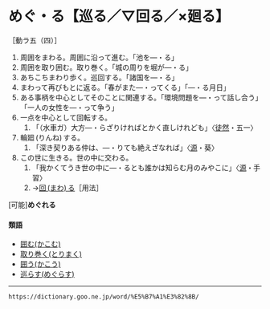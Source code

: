 # めぐ・る【巡る／▽回る／×廻る】

［動ラ五（四）］

1.  周囲をまわる。周囲に沿って進む。「池を―・る」
2.  周囲を取り囲む。取り巻く。「城の周りを堀が―・る」
3.  あちこちまわり歩く。巡回する。「諸国を―・る」
4.  まわって再びもとに返る。「春がまた―・ってくる」「―・る月日」
5.  ある事柄を中心としてそのことに関連する。「環境問題を―・って話し合う」「一人の女性を―・って争う」
6.  一点を中心として回転する。    
    1.  「（水車ガ）大方―・らざりければとかく直しけれども」〈[徒然](https://dictionary.goo.ne.jp/word/%E5%BE%92%E7%84%B6%E8%8D%89/#jn-148773)・五一〉
7. 輪廻 (りんね) する。    
    1.  「深き契りある仲は、―・りても絶えざなれば」〈[源](https://dictionary.goo.ne.jp/word/%E6%BA%90%E6%B0%8F%E7%89%A9%E8%AA%9E/#jn-69890)・葵〉
8. この世に生きる。世の中に交わる。    
    1.  「我かくてうき世の中に―・るとも誰かは知らむ月のみやこに」〈[源](https://dictionary.goo.ne.jp/word/%E6%BA%90%E6%B0%8F%E7%89%A9%E8%AA%9E/#jn-69890)・手習〉        
    2.  →[回 (まわ) る](https://dictionary.goo.ne.jp/word/%E5%9B%9E%E3%82%8B_%28%E3%81%BE%E3%82%8F%E3%82%8B%29/#jn-210283)［用法］
        

\[可能\]**めぐれる**

#### 類語

-   [囲む(かこむ)](https://dictionary.goo.ne.jp/word/%E5%9B%B2%E3%82%80_%28%E3%81%8B%E3%81%93%E3%82%80%29/#jn-39958)
-   [取り巻く(とりまく)](https://dictionary.goo.ne.jp/word/%E5%8F%96%E5%B7%BB%E3%81%8F/#jn-161397)
-   [囲う(かこう)](https://dictionary.goo.ne.jp/word/%E5%9B%B2%E3%81%86/#jn-39836)
-   [巡らす(めぐらす)](https://dictionary.goo.ne.jp/word/%E5%B7%A1%E3%82%89%E3%81%99/#jn-217240)

---
`https://dictionary.goo.ne.jp/word/%E5%B7%A1%E3%82%8B/`
